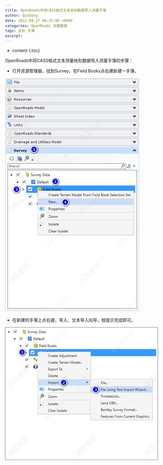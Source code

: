 ```yaml
---
title: OpenRoads中将CASS格式文本坐标数据导入测量手簿
author: QinDong
date: 2022-09-27 08:35:00 +0800
categories: OpenRoads 测量数据
tags: 坐标 手簿
excerpt: 
---
```

* content
{:toc}

OpenRoads中将CASS格式文本测量地形数据导入测量手簿的步骤：

- 打开资源管理器，找到Survey，在Field Books点右建新建一手簿，

![](/img/2022/2022-09-27-08-46-55.png)

- 在新建的手簿上点右键，导入、文本导入向导，按提示完成即可。

![](/img/2022/2022-09-27-08-47-07.png)